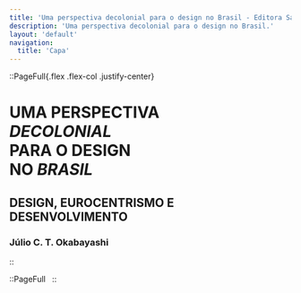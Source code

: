 ```yaml
---
title: 'Uma perspectiva decolonial para o design no Brasil - Editora Sabiá'
description: 'Uma perspectiva decolonial para o design no Brasil.'
layout: 'default'
navigation:
  title: 'Capa'
---
```


<link rel="stylesheet" href="/9786599492907/css/base.css">

::PageFull{.flex .flex-col .justify-center}

# UMA PERSPECTIVA <br>_DECOLONIAL_ <br>PARA O DESIGN<br>NO _BRASIL_

## DESIGN, EUROCENTRISMO E <br>DESENVOLVIMENTO

### Júlio C. T. Okabayashi

::

::PageFull
&nbsp;
::
